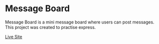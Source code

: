 # Message Board

Message Board is a mini message board where users can post messages. This project was created to practise express.

[Live Site]()
